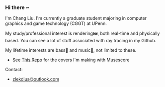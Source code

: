 ### Hi there ~

I'm Chang Liu. I'm currently a graduate student majoring in computer graphics and game technology (CGGT) at UPenn.

My study/professional interest is rendering🖼️, both real-time and physically based. You can see a lot of stuff associated with ray tracing in my Github.



My lifetime interests are bass🎸 and music🎻, not limited to these.
- See [This Repo](https://github.com/HummaWhite/MuseCovers) for the covers I'm making with Musescore


Contact:
- [zlekdius@outlook.com](zlekdius@outlook.com)
